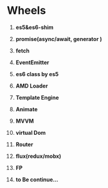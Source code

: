 # Wheels

1. **es5&es6-shim**
2. **promise(async/await, generator )**
3. **fetch**
4. **EventEmitter**

5. **es6 class by es5**
6. **AMD Loader**
7. **Template Engine**

8. **Animate**
9. **MVVM**
10. **virtual Dom**

11. **Router**
12. **flux(redux/mobx)**
13. **FP**
14. **to Be continue...**
